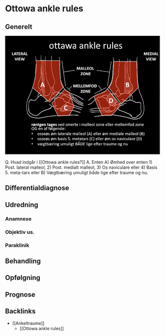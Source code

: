 # Ottowa ankle rules
## Generelt
![](BearImages/8D07C664-AE98-4E91-A540-C26FE0C0A4EE-97624-0000BAE47620A07C/1A0C7E89-F47C-4110-93EA-F1E327047D4A.png)

Q. Hvad indgår i [[Ottowa ankle rules?]]
A. Enten A) Ømhed over enten 1) Post. lateral malleol, 2) Post. medialt malleol, 3) Os naviculare eller 4) Basis 5. meta-tars eller B) Vægtbæring umuligt *både* lige efter traume og nu.

## Differentialdiagnose


## Udredning
### Anamnese

### Objektiv us.

### Paraklinik

## Behandling


## Opfølgning


## Prognose
 

## Backlinks
* [[Ankeltraume]]
	* [[Ottowa ankle rules]]

<!-- #anki/tag/med/Orto #anki/deck/Medicine -->

<!-- {BearID:5800F119-00B3-431C-9923-37EFFCE0DF08-7035-0000220DD8712EAA} -->
